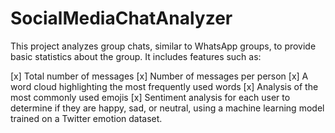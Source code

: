 # SocialMediaChatAnalyzer

This project analyzes group chats, similar to WhatsApp groups, to provide basic statistics about the group. It includes features such as:

[x] Total number of messages
[x] Number of messages per person
[x] A word cloud highlighting the most frequently used words
[x] Analysis of the most commonly used emojis
[x] Sentiment analysis for each user to determine if they are happy, sad, or neutral, using a machine learning model trained on a Twitter emotion dataset.
